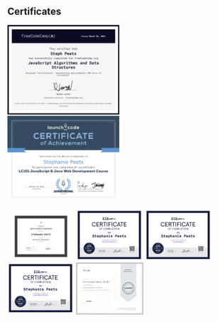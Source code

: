 ## Certificates

<a href="/certificates/2022-03-freecodecamp-js-algorithms-and-data-structures-peets.pdf"><img src="/images/2022-03-freecodecamp-js-algorithms-and-data-structures-peets.png" alt="freeCodeCamp.org JavaScript Algorithms and Data Structures" width="50%" /></a>
<a href="/certificates/2022-01_launchcode-web-dev-peets.pdf"><img src="/images/2022-01_launchcode-web-dev-peets.png" alt="LaunchCode 101 JavaScript &amp; Java Web Development" width="50%" /></a>

<a href="/certificates/2022-01_amigoscode-spring-boot.pdf"><img src="/images/2022-01_amigoscode-spring-boot.png" alt="Amigoscode Getting Started with Spring Boot" width="30%" /></a>
<a href="/certificates/2021-12_codecademy-learn-bootstrap-peets.pdf"><img src="/images/2021-12_codecademy-learn-bootstrap-peets.png" alt="Codecademy Learn Bootstrap" width="30%" /></a>
<a href="/certificates/2021-11_codecademy-learn-java-peets.pdf"><img src="/images/2021-11_codecademy-learn-java-peets.png" alt="Codecademy Learn Java" width="30%" /></a>
<a href="/certificates/2021-10_codecademy-learn-javascript-peets.pdf"><img src="/images/2021-10_codecademy-learn-javascript-peets.png" alt="Codecademy Learn JavaScript" width="30%" /></a>
<a href="/certificates/2020-11_google-technical-support-fundamentals.pdf"><img src="/images/2020-11_google-technical-support-fundamentals.png" alt="Google Technical Support Fundamentals" width="30%" /></a>
